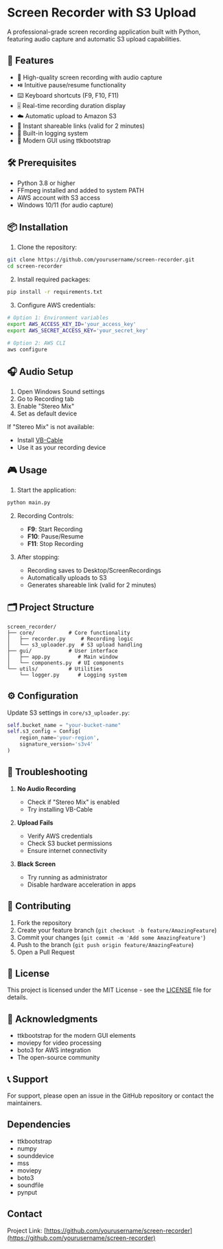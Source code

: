 # Screen Recorder with S3 Upload

A professional-grade screen recording application built with Python, featuring audio capture and automatic S3 upload capabilities.

## 🚀 Features

- 🎥 High-quality screen recording with audio capture
- ⏯️ Intuitive pause/resume functionality
- ⌨️ Keyboard shortcuts (F9, F10, F11)
- 🎚️ Real-time recording duration display
- ☁️ Automatic upload to Amazon S3
- 🔗 Instant shareable links (valid for 2 minutes)
- 📝 Built-in logging system
- 🎨 Modern GUI using ttkbootstrap

## 🛠️ Prerequisites

- Python 3.8 or higher
- FFmpeg installed and added to system PATH
- AWS account with S3 access
- Windows 10/11 (for audio capture)

## 📦 Installation

1. Clone the repository:
```bash
git clone https://github.com/yourusername/screen-recorder.git
cd screen-recorder
```

2. Install required packages:
```bash
pip install -r requirements.txt
```

3. Configure AWS credentials:
```bash
# Option 1: Environment variables
export AWS_ACCESS_KEY_ID='your_access_key'
export AWS_SECRET_ACCESS_KEY='your_secret_key'

# Option 2: AWS CLI
aws configure
```

## 🎧 Audio Setup

1. Open Windows Sound settings
2. Go to Recording tab
3. Enable "Stereo Mix"
4. Set as default device

If "Stereo Mix" is not available:
- Install [VB-Cable](https://vb-audio.com/Cable/)
- Use it as your recording device

## 🎮 Usage

1. Start the application:
```bash
python main.py
```

2. Recording Controls:
   - **F9**: Start Recording
   - **F10**: Pause/Resume
   - **F11**: Stop Recording

3. After stopping:
   - Recording saves to Desktop/ScreenRecordings
   - Automatically uploads to S3
   - Generates shareable link (valid for 2 minutes)

## 🗂️ Project Structure

```
screen_recorder/
├── core/           # Core functionality
│   ├── recorder.py     # Recording logic
│   └── s3_uploader.py  # S3 upload handling
├── gui/            # User interface
│   ├── app.py         # Main window
│   └── components.py  # UI components
└── utils/          # Utilities
    └── logger.py      # Logging system
```

## ⚙️ Configuration

Update S3 settings in `core/s3_uploader.py`:
```python
self.bucket_name = "your-bucket-name"
self.s3_config = Config(
    region_name='your-region',
    signature_version='s3v4'
)
```

## 🐛 Troubleshooting

1. **No Audio Recording**
   - Check if "Stereo Mix" is enabled
   - Try installing VB-Cable

2. **Upload Fails**
   - Verify AWS credentials
   - Check S3 bucket permissions
   - Ensure internet connectivity

3. **Black Screen**
   - Try running as administrator
   - Disable hardware acceleration in apps

## 🤝 Contributing

1. Fork the repository
2. Create your feature branch (`git checkout -b feature/AmazingFeature`)
3. Commit your changes (`git commit -m 'Add some AmazingFeature'`)
4. Push to the branch (`git push origin feature/AmazingFeature`)
5. Open a Pull Request

## 📄 License

This project is licensed under the MIT License - see the [LICENSE](LICENSE) file for details.

## 🙏 Acknowledgments

- ttkbootstrap for the modern GUI elements
- moviepy for video processing
- boto3 for AWS integration
- The open-source community

## 📞 Support

For support, please open an issue in the GitHub repository or contact the maintainers.

## Dependencies

- ttkbootstrap
- numpy
- sounddevice
- mss
- moviepy
- boto3
- soundfile
- pynput

## Contact

Project Link: [https://github.com/yourusername/screen-recorder](https://github.com/yourusername/screen-recorder) 
